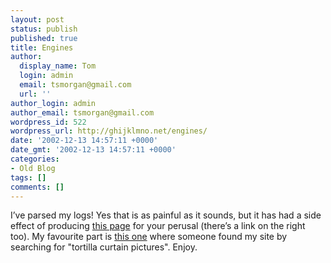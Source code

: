 ```yaml
---
layout: post
status: publish
published: true
title: Engines
author:
  display_name: Tom
  login: admin
  email: tsmorgan@gmail.com
  url: ''
author_login: admin
author_email: tsmorgan@gmail.com
wordpress_id: 522
wordpress_url: http://ghijklmno.net/engines/
date: '2002-12-13 14:57:11 +0000'
date_gmt: '2002-12-13 14:57:11 +0000'
categories:
- Old Blog
tags: []
comments: []
---
```

<p>I&#8217;ve parsed my logs! Yes that is as painful as it sounds, but it has had a side effect of producing <a href="http://www.mydrawings.co.uk/writings/logs_search.php">this page</a> for your perusal (there&#8217;s a link on the right too). My favourite part is <a href="logs_search.php?choice=search.msn">this one</a> where someone found my site by searching for "tortilla curtain pictures". Enjoy.</p>

